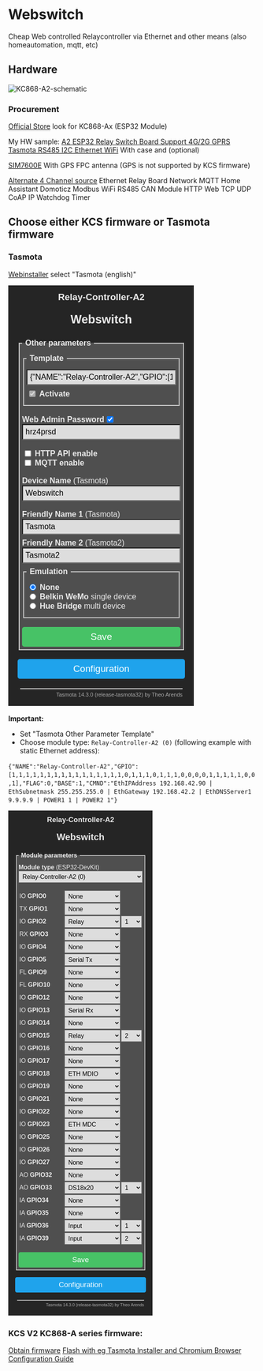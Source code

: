 # Webswitch

Cheap Web controlled Relaycontroller via Ethernet and other means (also homeautomation, mqtt, etc)

## Hardware 
![KC868-A2-schematic](KC868-A2-schematic.png)

### Procurement
[Official Store](https://kincony.aliexpress.com) 
look for KC868-Ax (ESP32 Module)

My HW sample: 
[A2 ESP32 Relay Switch Board Support 4G/2G GPRS Tasmota RS485 I2C Ethernet WiFi](https://www.aliexpress.com/item/1005007465421050.html) With case and (optional)

[SIM7600E](https://www.aliexpress.com/item/1005006806214709.html) With GPS FPC antenna 
(GPS is not supported by KCS firmware)

[Alternate 4 Channel source](https://www.aliexpress.com/item/4001232791244.html) Ethernet Relay Board Network MQTT Home Assistant Domoticz Modbus WiFi RS485 CAN Module HTTP Web TCP UDP CoAP IP Watchdog Timer

## Choose either KCS firmware or Tasmota firmware

### Tasmota

[Webinstaller](https://tasmota.github.io/install/) select "Tasmota (english)"

![Tasmota-Configure-Other-Parameter](/images/Tasmota-Configure-Other-Parameter.png)

**Important:**
- Set "Tasmota Other Parameter Template" 
- Choose module type: `Relay-Controller-A2 (0)`
(following example with static Ethernet address):

`{"NAME":"Relay-Controller-A2","GPIO":[1,1,1,1,1,1,1,1,1,1,1,1,1,1,1,1,0,1,1,1,0,1,1,1,0,0,0,0,1,1,1,1,1,0,0,1],"FLAG":0,"BASE":1,"CMND":"EthIPAddress 192.168.42.90 | EthSubnetmask 255.255.255.0 | EthGateway 192.168.42.2 | EthDNSServer1 9.9.9.9 | POWER1 1 | POWER2 1"}`

![Tasmota-Configure-Module-Paramete](images/Tasmota-Configure-Module-Parameter.png)

### KCS V2 KC868-A series firmware:
[Obtain firmware](https://www.kincony.com/forum/showthread.php?tid=3109)
[Flash with eg Tasmota Installer and Chromium Browser](https://tasmota.github.io/install/)
[Configuration Guide](https://www.kincony.com/esp32-kcsv2-firmware.html)
